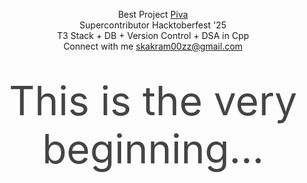 <div style="max-width: 800px; margin: 0 auto; text-align: center;">
  <p>
    Best Project <a href="https://piva.akramcodez.tech" target="_blank" rel="noopener noreferrer">Piva</a><br>
    Supercontributor Hacktoberfest '25<br>
    T3 Stack + DB + Version Control + DSA in Cpp<br/>
    Connect with me <a href="https://mail.google.com/mail/u/0/?fs=1&to=skakram00zz@gmail.com&tf=cm">skakram00zz@gmail.com</a><br>
  </p>
</div>

<p style="font-size: 64px; color: #444; margin: 40px 0; text-align: center;">
 This is the very beginning...
</p>
